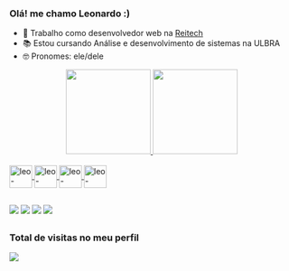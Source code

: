 ### Olá! me chamo Leonardo :)
- 💼 Trabalho como desenvolvedor web na <a href="https://github.com/reitechs">Reitech</a>
- 📚 Estou cursando Análise e desenvolvimento de sistemas na ULBRA
- 🤓 Pronomes: ele/dele

<div align="center">
  <a href="https://github.com/Leozin777">
<img height="150em" src="https://github-readme-stats.vercel.app/api?username=Leozin777&show_icons=true&theme=dark&include_all_commits=true&count_private=true"/>
<img height="150em" src="https://github-readme-stats.vercel.app/api/top-langs/?username=Leozin777&layout=compact&langs_count=7&theme=dark"/>
</div>

<div style="display: inline_block"><br>
<a href="#" target="_blank"><img align="center" alt="leo-csharp" height="40" widht="20"src="https://cdn.jsdelivr.net/gh/devicons/devicon/icons/csharp/csharp-original.svg">
<a href="#" target="_blank"><img align="center" alt="leo-blazor" height="40" widht="20"src="https://hermes.digitalinnovation.one/articles/cover/496931d9-69d6-4956-bb0a-032dd5792ade.png">
<a href="#" target="_blank"><img align="center" alt="leo-dotnet" height="40" widht="20"src="https://cdn.worldvectorlogo.com/logos/blazor.svg">
<a href="#" target="_blank"><img align="center" alt="leo-maui" height="40" widht="20"src="https://hermes.digitalinnovation.one/articles/cover/38edaf0f-382f-4dff-b3ae-43ac0b5ddbef.png">

        
</div>
  
  ##
  
<div>
  <a href="https://www.instagram.com/leoboyz2001/" target="_blank"><img src="https://img.shields.io/badge/Instagram-E4405F?style=for-the-badge&logo=instagram&logoColor=white" target="_blank"></a>
  <a href="https://www.linkedin.com/in/leonardo-cardoso-da-silveira-901a111b4/" target="_blank"><img src="https://img.shields.io/badge/LinkedIn-0077B5?style=for-the-badge&logo=linkedin&logoColor=white" target="_blank"></a>
  <a href="https://twitter.com/LeoBoyz2001" target="_blank"><img src="https://img.shields.io/badge/Twitter-1DA1F2?style=for-the-badge&logo=twitter&logoColor=white" target="_blank"></a>
  <a href ="mailto:leo.cardoso@rede.ulbra.br"><img src="https://img.shields.io/badge/-Gmail-%23333?style=for-the-badge&logo=gmail&logoColor=white" target="_blank"></a>
</div>
      
  ##
  
    
  ### Total de visitas no meu perfil
<div text-align = "center">
  <img alingn="center" src="https://profile-counter.glitch.me/EdoardoRocha/count.svg"/>
</div>
  

